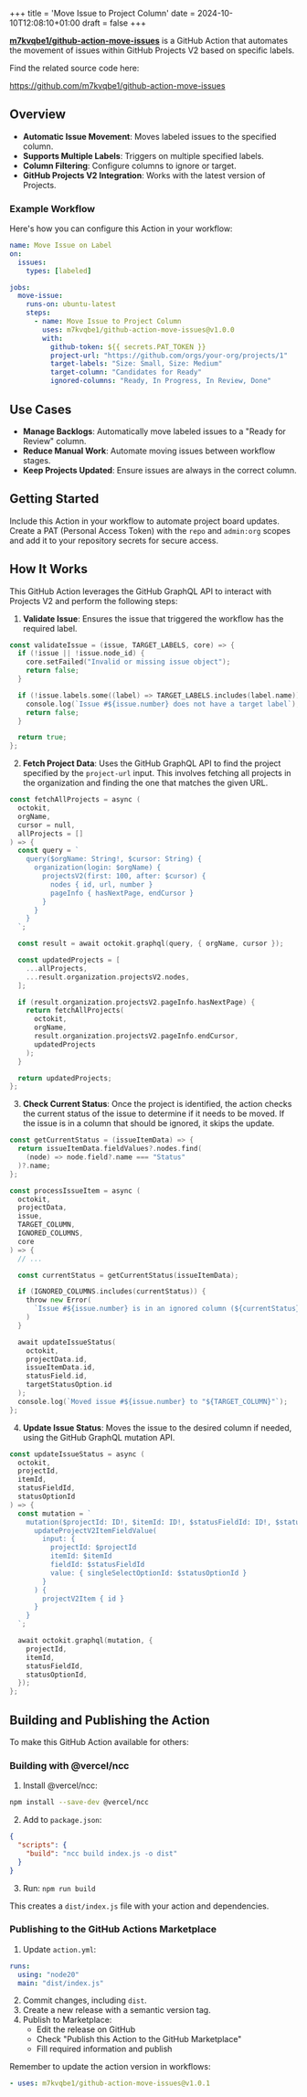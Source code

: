 +++
title = 'Move Issue to Project Column'
date = 2024-10-10T12:08:10+01:00
draft = false
+++

[**m7kvqbe1/github-action-move-issues**](https://github.com/marketplace/actions/move-issue-to-project-column) is a GitHub Action that automates the movement of issues within GitHub Projects V2 based on specific labels.

Find the related source code here:

https://github.com/m7kvqbe1/github-action-move-issues

## Overview

- **Automatic Issue Movement**: Moves labeled issues to the specified column.
- **Supports Multiple Labels**: Triggers on multiple specified labels.
- **Column Filtering**: Configure columns to ignore or target.
- **GitHub Projects V2 Integration**: Works with the latest version of Projects.

### Example Workflow

Here's how you can configure this Action in your workflow:

```yaml
name: Move Issue on Label
on:
  issues:
    types: [labeled]

jobs:
  move-issue:
    runs-on: ubuntu-latest
    steps:
      - name: Move Issue to Project Column
        uses: m7kvqbe1/github-action-move-issues@v1.0.0
        with:
          github-token: ${{ secrets.PAT_TOKEN }}
          project-url: "https://github.com/orgs/your-org/projects/1"
          target-labels: "Size: Small, Size: Medium"
          target-column: "Candidates for Ready"
          ignored-columns: "Ready, In Progress, In Review, Done"
```

## Use Cases

- **Manage Backlogs**: Automatically move labeled issues to a "Ready for Review" column.
- **Reduce Manual Work**: Automate moving issues between workflow stages.
- **Keep Projects Updated**: Ensure issues are always in the correct column.

## Getting Started

Include this Action in your workflow to automate project board updates. Create a PAT (Personal Access Token) with the `repo` and `admin:org` scopes and add it to your repository secrets for secure access.

## How It Works

This GitHub Action leverages the GitHub GraphQL API to interact with Projects V2 and perform the following steps:

1. **Validate Issue**: Ensures the issue that triggered the workflow has the required label.

```go
const validateIssue = (issue, TARGET_LABELS, core) => {
  if (!issue || !issue.node_id) {
    core.setFailed("Invalid or missing issue object");
    return false;
  }

  if (!issue.labels.some((label) => TARGET_LABELS.includes(label.name))) {
    console.log(`Issue #${issue.number} does not have a target label`);
    return false;
  }

  return true;
};
```

2. **Fetch Project Data**: Uses the GitHub GraphQL API to find the project specified by the `project-url` input. This involves fetching all projects in the organization and finding the one that matches the given URL.

```go
const fetchAllProjects = async (
  octokit,
  orgName,
  cursor = null,
  allProjects = []
) => {
  const query = `
    query($orgName: String!, $cursor: String) {
      organization(login: $orgName) {
        projectsV2(first: 100, after: $cursor) {
          nodes { id, url, number }
          pageInfo { hasNextPage, endCursor }
        }
      }
    }
  `;

  const result = await octokit.graphql(query, { orgName, cursor });

  const updatedProjects = [
    ...allProjects,
    ...result.organization.projectsV2.nodes,
  ];

  if (result.organization.projectsV2.pageInfo.hasNextPage) {
    return fetchAllProjects(
      octokit,
      orgName,
      result.organization.projectsV2.pageInfo.endCursor,
      updatedProjects
    );
  }

  return updatedProjects;
};
```

3. **Check Current Status**: Once the project is identified, the action checks the current status of the issue to determine if it needs to be moved. If the issue is in a column that should be ignored, it skips the update.

```go
const getCurrentStatus = (issueItemData) => {
  return issueItemData.fieldValues?.nodes.find(
    (node) => node.field?.name === "Status"
  )?.name;
};

const processIssueItem = async (
  octokit,
  projectData,
  issue,
  TARGET_COLUMN,
  IGNORED_COLUMNS,
  core
) => {
  // ...

  const currentStatus = getCurrentStatus(issueItemData);

  if (IGNORED_COLUMNS.includes(currentStatus)) {
    throw new Error(
      `Issue #${issue.number} is in an ignored column (${currentStatus}). Skipping.`
    )
  }

  await updateIssueStatus(
    octokit,
    projectData.id,
    issueItemData.id,
    statusField.id,
    targetStatusOption.id
  );
  console.log(`Moved issue #${issue.number} to "${TARGET_COLUMN}"`);
};
```

4. **Update Issue Status**: Moves the issue to the desired column if needed, using the GitHub GraphQL mutation API.

```go
const updateIssueStatus = async (
  octokit,
  projectId,
  itemId,
  statusFieldId,
  statusOptionId
) => {
  const mutation = `
    mutation($projectId: ID!, $itemId: ID!, $statusFieldId: ID!, $statusOptionId: String!) {
      updateProjectV2ItemFieldValue(
        input: {
          projectId: $projectId
          itemId: $itemId
          fieldId: $statusFieldId
          value: { singleSelectOptionId: $statusOptionId }
        }
      ) {
        projectV2Item { id }
      }
    }
  `;

  await octokit.graphql(mutation, {
    projectId,
    itemId,
    statusFieldId,
    statusOptionId,
  });
};
```

## Building and Publishing the Action

To make this GitHub Action available for others:

### Building with @vercel/ncc

1. Install @vercel/ncc:

```bash
npm install --save-dev @vercel/ncc
```

2. Add to `package.json`:

```json
{
  "scripts": {
    "build": "ncc build index.js -o dist"
  }
}
```

3. Run: `npm run build`

This creates a `dist/index.js` file with your action and dependencies.

### Publishing to the GitHub Actions Marketplace

1. Update `action.yml`:

```yaml
runs:
  using: "node20"
  main: "dist/index.js"
```

2. Commit changes, including `dist`.
3. Create a new release with a semantic version tag.
4. Publish to Marketplace:
   - Edit the release on GitHub
   - Check "Publish this Action to the GitHub Marketplace"
   - Fill required information and publish

Remember to update the action version in workflows:

```yaml
- uses: m7kvqbe1/github-action-move-issues@v1.0.1
```
